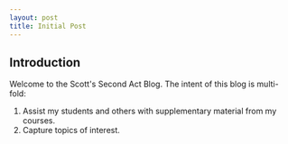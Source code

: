```yaml
---
layout: post
title: Initial Post
---
```


## Introduction

Welcome to the Scott's Second Act Blog.  The intent of this blog is multi-fold:

1. Assist my students and others with supplementary material from my courses.
2. Capture topics of interest.

